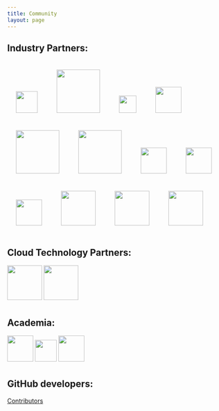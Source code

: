 ```yaml
---
title: Community
layout: page
---
```


## Industry Partners:
<img src="{{ '/img/arm.png' | prepend:site.baseurl }}" height="50" style="padding:20px;" style="PADDING-BOTTOM:10px" style="PADDING-RIGHT: 5px" style="PADDING-TOP: 10px"/>
<img src="{{ '/img/Broadcom.png' | prepend:site.baseurl }}" height="100" style="padding:20px;" style="PADDING-BOTTOM: 10px" style="PADDING-RIGHT: 5px" style="PADDING-TOP: 10px"/>
<img src="{{ '/img/Canonical.png' | prepend: site.baseurl }}" height="40" style="padding:20px;" style="PADDING-BOTTOM: 10px" style="PADDING-RIGHT: 5px" style="PADDING-TOP: 10px"/>

<img src="{{ '/img/CenturyLink.png' | prepend: site.baseurl }}" height="60" style="padding:20px;" style="PADDING-BOTTOM: 10px" style="PADDING-RIGHT: 5px" style="PADDING-TOP: 10px"/>
<img src="{{ '/img/Cisco.png' | prepend: site.baseurl }}" height="100" style="padding:20px;" style="PADDING-BOTTOM: 10px" style="PADDING-RIGHT: 5px" style="PADDING-TOP: 10px"/>
<img src="{{ '/img/Intel.png' | prepend: site.baseurl }}" height="100" style="padding:20px;" style="PADDING-BOTTOM: 10px" style="PADDING-RIGHT: 5px" style="PADDING-TOP: 10px"/>

<img src="{{ '/img/Mellanox.png' | prepend: site.baseurl }}" height="60" style="padding:20px;" style="PADDING-BOTTOM: 10px" style="PADDING-RIGHT: 5px" style="PADDING-TOP: 10px"/>
<img src="{{ '/img/Microsoft.png' | prepend: site.baseurl }}" height="60" style="padding:20px;" style="PADDING-BOTTOM: 10px" style="PADDING-RIGHT: 5px" style="PADDING-TOP: 10px"/>
<img src="{{ '/img/Qualcomm.png' | prepend: site.baseurl }}" height="60" style="padding:20px;" style="PADDING-BOTTOM: 10px" style="PADDING-RIGHT: 5px" style="PADDING-TOP: 10px"/>

<img src="{{ '/img/Rackspace.png' | prepend: site.baseurl }}" height="80" style="padding:20px;" style="PADDING-BOTTOM: 10px" style="PADDING-RIGHT: 5px" style="PADDING-TOP: 10px"/>
<img src="{{ '/img/RedHat.png' | prepend: site.baseurl }}" height="80" style="padding:20px;" style="PADDING-BOTTOM: 10px" style="PADDING-RIGHT: 5px" style="PADDING-TOP: 10px"/>
<img src="{{ '/img/thesystech.png' | prepend: site.baseurl }}" height="80" style="padding:20px;"  style="PADDING-BOTTOM: 10px" style="PADDING-RIGHT: 5px" style="PADDING-TOP: 10px"/>


## Cloud Technology Partners:
<img src="{{ '/img/cloudharmony.png' | prepend: site.baseurl }}" height="80" style="PADDING-BOTTOM: 10px" style="PADDING-RIGHT: 5px" style="PADDING-TOP: 10px"/>

<img src="{{ '/img/CloudSpectator.png' | prepend: site.baseurl }}" height="80" style="PADDING-BOTTOM: 10px" style="PADDING-RIGHT: 5px" style="PADDING-TOP: 10px"/>


## Academia:
<img src="{{ '/img/epfl.png' | prepend: site.baseurl }}" height="60" style="PADDING-BOTTOM: 10px" style="PADDING-RIGHT: 5px" style="PADDING-TOP: 10px"/>

<img src="{{ '/img/mit.png' | prepend: site.baseurl }}" height="50" style="PADDING-BOTTOM: 10px" style="PADDING-RIGHT: 5px" style="PADDING-TOP: 10px"/>

<img src="{{ '/img/stanford.png' | prepend: site.baseurl }}" height="60" style="PADDING-BOTTOM: 10px" style="PADDING-RIGHT: 5px" style="PADDING-TOP: 10px"/>


## GitHub developers:

[Contributors](https://github.com/GoogleCloudPlatform/PerfKitBenchmarker/graphs/contributors)
